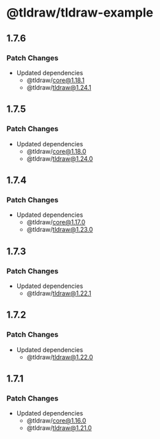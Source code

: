 # @tldraw/tldraw-example

## 1.7.6

### Patch Changes

- Updated dependencies
  - @tldraw/core@1.18.1
  - @tldraw/tldraw@1.24.1

## 1.7.5

### Patch Changes

- Updated dependencies
  - @tldraw/core@1.18.0
  - @tldraw/tldraw@1.24.0

## 1.7.4

### Patch Changes

- Updated dependencies
  - @tldraw/core@1.17.0
  - @tldraw/tldraw@1.23.0

## 1.7.3

### Patch Changes

- Updated dependencies
  - @tldraw/tldraw@1.22.1

## 1.7.2

### Patch Changes

- Updated dependencies
  - @tldraw/tldraw@1.22.0

## 1.7.1

### Patch Changes

- Updated dependencies
  - @tldraw/core@1.16.0
  - @tldraw/tldraw@1.21.0
